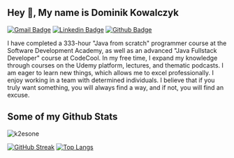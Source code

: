 ## Hey 👋, My name is Dominik Kowalczyk
[![Gmail Badge](https://img.shields.io/badge/-dkowalczyk.lwc@gmail.com-c14438?style=flat&logo=Gmail&logoColor=white&link=mailto:dkowalczyk.lwc@gmail.com)](mailto:dkowalczyk.lwc@gmail.com) 
[![Linkedin Badge](https://img.shields.io/badge/-dominikkowalczyk-dev-0072b1?style=flat&logo=Linkedin&logoColor=white&link=https://www.linkedin.com/in/dominik-kowalczyk-dev/)](https://www.linkedin.com/in/dominik-kowalczyk-dev/) [![Github Badge](https://img.shields.io/badge/-k2esone-grey?style=flat&logo=github&logoColor=white&link=https://github.com/k2esone/)](https://www.github.com/k2esone/) <p align='left'>I have completed a 333-hour "Java from scratch" programmer course at the Software Development Academy, as well as an advanced "Java Fullstack Developer" course at CodeCool. In my free time, I expand my knowledge through courses on the Udemy platform, lectures, and thematic podcasts. I am eager to learn new things, which allows me to excel professionally. I enjoy working in a team with determined individuals. I believe that if you truly want something, you will always find a way, and if not, you will find an excuse.</p>
## Some of my Github Stats
<p align=left> <img src=https://komarev.com/ghpvc/?username=k2esone alt=k2esone /> </p>

[![GitHub Streak](https://streak-stats.demolab.com/?user=k2esone)](https://git.io/streak-stats)
[![Top Langs](https://github-readme-stats.vercel.app/api/top-langs/?username=k2esone&layout=compact)](https://github.com/k2esone/github-readme-stats)

